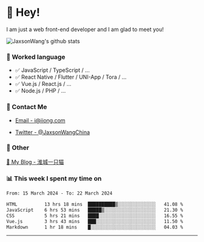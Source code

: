 # 👋 Hey!

I am just a web front-end developer and I am glad to meet you!

![JaxsonWang's github stats](https://github-readme-stats.vercel.app/api?username=JaxsonWang&&show_icons=true&&title_color=1abc9c&&icon_color=1abc9c)


### 📝 Worked language

- ✅ JavaScript / TypeScript / ...
- ✅ React Native / Flutter / UNI-App / Tora / ...
- ✅ Vue.js / React.js / ...
- ✅ Node.js / PHP / ...

### 📮 Contact Me

- [Email - i@iiong.com](mailto:i@iiong.com)

- [Twitter - @JaxsonWangChina](https://twitter.com/JaxsonWangChina)

### 🤪 Other

[📌 My Blog - 淮城一只猫](https://iiong.com)

### 📊 This week I spent my time on

<!--START_SECTION:waka-->

```txt
From: 15 March 2024 - To: 22 March 2024

HTML          13 hrs 18 mins  ██████████▒░░░░░░░░░░░░░░   41.08 %
JavaScript    6 hrs 53 mins   █████▒░░░░░░░░░░░░░░░░░░░   21.30 %
CSS           5 hrs 21 mins   ████░░░░░░░░░░░░░░░░░░░░░   16.55 %
Vue.js        3 hrs 43 mins   ███░░░░░░░░░░░░░░░░░░░░░░   11.50 %
Markdown      1 hr 18 mins    █░░░░░░░░░░░░░░░░░░░░░░░░   04.03 %
```

<!--END_SECTION:waka-->

---
